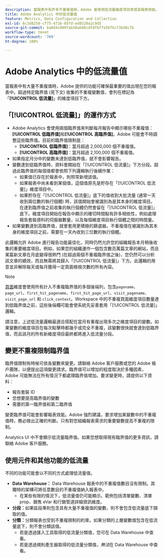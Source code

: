 ```yaml
---
description: 當報表中有許多不重複值時，Adobe 會使用低流量維度項目來提高報表效能。
title: Adobe Analytics 中的低流量值
feature: Metrics, Data Configuration and Collection
exl-id: 6c3d8258-cf75-4716-85fd-ed8520a2c9d5
source-git-commit: ba0d4c0897ab50ab40cdfdfbffe50f6cf3bd8c7b
workflow-type: tm+mt
source-wordcount: '769'
ht-degree: 100%

---
```


# Adobe Analytics 中的低流量值

當報表中有大量不重複值時，Adobe 提供的功能可確保最重要的值出現在您的報表中。超過特定臨界值 (見下文) 收集的不重複變數值，會列在標記為「**[!UICONTROL 低流量]**」的維度項目下方。

## 「[!UICONTROL 低流量]」的運作方式

* Adobe Analytics 會使用兩個臨界值來判斷每月報告中顯示哪些不重複值：**[!UICONTROL 低臨界值]**&#x200B;和&#x200B;**[!UICONTROL 高臨界值]**。Adobe 可能會不時調整這些臨界值。目前的臨界值限制是：
   * **[!UICONTROL 低臨界值]**：當月超過 2,000,000 個不重複值。
   * **[!UICONTROL 高臨界值]**：當月超過 2,100,000 個不重複值。
* 如果指定月分中的變數未達到低臨界值，就不會影響報告。
* 變數達到低臨界值時，資料會開始在「[!UICONTROL 低流量]」下方分段。超過此臨界值的每個值都會依照下列邏輯執行後續作業：
   * 如果值已存在於報表中，則照常新增該值。
   * 如果報表中尚未看到某個值，這個值原先是貯存在「[!UICONTROL 低流量]」維度項目中。
   * 如果貯存在「[!UICONTROL 低流量]」底下的值收到大批流量 (通常一天收到兩位數的執行個體) 時，該值開始會被識別為是其本身的維度項目。在達到臨界值之前收集的執行個體仍然會留在「[!UICONTROL 低流量]」底下。維度項目開始在報告中顯示的確切時間點有許多相依性，例如處理報告套裝資料的伺服器數量，以及每個維度項目執行個體之間的時間量。
* 如果變數達到高臨界值，就會套用更積極的篩選器。不重複值在被識別為其本身的維度項目之前，需要在一天內收到三位數的執行個體。

此邏輯允許 Adobe 進行報告功能最佳化，同時仍然允許您的組織報告本月稍後收集的重要維度項目。例如，如果您的組織運作一個包含數百萬篇文章的網站，而且某篇新文章在月底變得很熱門 (在超過兩個不重複臨界值之後)，您仍然可以分析該文章的績效，而且無需將其歸入「[!UICONTROL 低流量]」下方。此邏輯的用意並非解除每天或每月獲得一定頁面檢視次數的所有內容。

>[!NOTE]
>[頁面](../components/dimensions/page.md)維度會使用所有計入不重複臨界值的多個後端列，包含`pagename`、`page_url`、`first_hit_pagename`、`first_hit_page_url`、`visit_pagename`、`visit_page_url` 和 `click_context`。Workspace 中的不重複頁面維度項目數量達到低臨界值之前，這些後端欄可能會使系統先妥善套用「[!UICONTROL 低流量]」邏輯。

請注意，上述低流量邏輯最適合搭配在當月有重複出現多次之維度項目的變數。如果變數的維度項目在每次點擊時都幾乎或完全不重複，該變數很快就會達到低臨界值，而且該月的所有新維度項目最終都將進入低流量分段。

## 變更不重複限制臨界值

臨界值限制有時候可依各變數來變更。請聯絡 Adobe 客戶服務或您的 Adobe 帳戶團隊，以便提出這項變更請求。臨界值可以增加的程度取決於多種因素，Adobe 可能無法在所有情況下都處理臨界值增加。要求變更時，請提供以下資料：

* 報告套裝 ID
* 您想要提高臨界值的變數
* 需要的第一臨界值和第二臨界值

變更臨界值可能會影響報表效能。Adobe 強烈建議，要求增加某變數中的不重複值時，務必做出正確的判斷。只有對您組織報表需求的重要變數提高不重複的限制。

Analytics UI 中不會顯示低流量臨界值。如果您想取得現有臨界值的更多資訊，請聯絡 Adobe 客戶服務。

## 使用元件和其他功能的低流量

不同的功能可能會以不同的方式處理低流量值。

* **Data Warehouse：** Data Warehouse 報表中的不重複值數目沒有限制。其獨特的架構可將任意數目的不重複值納入報表中。
   * 在某些有限的情況下，低流量值仍可能顯示。範例包括清單變數、清單 prop、銷售 eVar 和行銷管道詳細資訊維度。
* **分段：**&#x200B;如果區段準則包含具有大量不重複值的變數，則不會包含低流量底下擷取的值。
* **分類：**&#x200B;分類報表也受到不重複限制的約束。如果分類的上層變數值包含在低流量底下，則不會分類該值。
   * 若是透過匯入工具取得的低流量分類值，您可在 Data Warehouse 中查看。<!-- AN-115871 -->
   * 若是透過規則產生器取得的低流量分類值，*無法*&#x200B;在 Data Warehouse 中查看。<!-- AN-122872 -->

